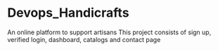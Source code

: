 # Devops_Handicrafts
An online platform to support artisans
This project consists of sign up, verified login, dashboard, catalogs and contact page
